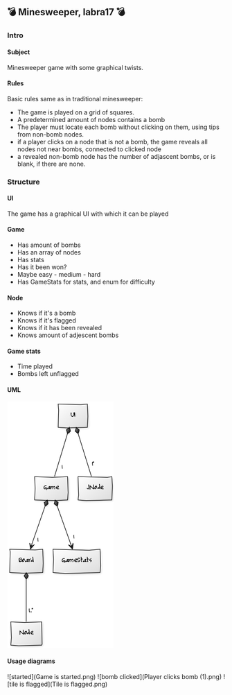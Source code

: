 ## :bomb: Minesweeper, labra17 :bomb:
### Intro

#### Subject

Minesweeper game with some graphical twists. 

#### Rules
 
 Basic rules same as in traditional minesweeper:

- The game is played on a grid of squares. 
- A predetermined amount of nodes contains a bomb
- The player must locate each bomb without clicking on them, using tips from non-bomb nodes. 
- if a player clicks on a node that is not a bomb, the game reveals all nodes not near bombs, connected to clicked node
- a revealed non-bomb node has the number of adjascent bombs, or is blank, if there are none. 

### Structure 

#### UI

The game has a graphical UI with which it can be played

#### Game

- Has amount of bombs
- Has an array of nodes
- Has stats
- Has it been won? 
- Maybe easy - medium - hard 
- Has GameStats for stats, and enum for difficulty 

#### Node

- Knows if it's a bomb
- Knows if it's flagged
- Knows if it has been revealed
- Knows amount of adjescent bombs 

#### Game stats 

- Time played
- Bombs left unflagged

#### UML 

![UML diagram](uml.png)

#### Usage diagrams 

![started](Game is started.png)
![bomb clicked](Player clicks bomb (1).png)
![tile is flagged](Tile is flagged.png)

